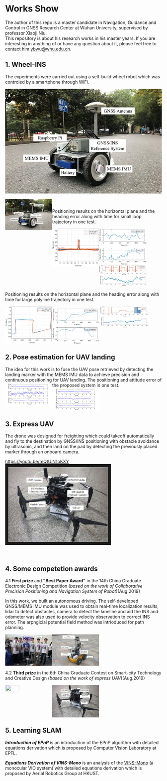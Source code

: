 # Works Show
The author of this repo is a master candidate in Navigation, Guidance and Control in GNSS Research Center at Wuhan University, supervised by professor Xiaoji Niu. 
<br/>
This repository is about his research works in his master years. If you are interesting in anything of or have any question about it, please feel free to contact him <ybwu@whu.edu.cn>. 
<br/>


## 1. Wheel-INS 
The experiments were carried out using a self-build wheel robot which was controled by a smartphone through WiFi.

![robot](https://github.com/Sanduo007/Works-Show/blob/master/img/WMRobot.png)

<img src="https://github.com/Sanduo007/Works-Show/blob/master/img/WMRobot.png" width = 30% height = 30% div align=left />

<br/>

Positioning results on the horizontal plane and the heading error along with time for small loop trajectory in one test. 

<img src="https://github.com/Sanduo007/Works-Show/blob/master/img/0701DR.png" width = 30% height = 30% div align=left />
<img src="https://github.com/Sanduo007/Works-Show/blob/master/img/0701poserr.png" width = 30% height = 30% div align=center />
<img src="https://github.com/Sanduo007/Works-Show/blob/master/img/0701headingerr.png" width = 30% height = 30% />

Positioning results on the horizontal plane and the heading error along with time for large polyline trajectory in one test. 
<br/>

<img src="https://github.com/Sanduo007/Works-Show/blob/master/img/0720DR.png" width = 30% height = 30% div align=left />
<img src="https://github.com/Sanduo007/Works-Show/blob/master/img/0720poserr.png" width = 30% height = 30% div align=center />
<img src="https://github.com/Sanduo007/Works-Show/blob/master/img/0720headingerr.png" width = 30% height = 30% />

## 2. Pose estimation for UAV landing 

The idea for this work is to fuse the UAV pose retrieved by detecting the landing marker with the MEMS IMU data to achieve precision and continuous positioning for UAV landing.
The positioning and attitude error of the proposed system in one test.
<img src="https://github.com/Sanduo007/Works-Show/blob/master/img/UAVposerr.png" width = 30% height = 30% div align=left />
<img src="https://github.com/Sanduo007/Works-Show/blob/master/img/UAVatterr.png" width = 30% height = 30% div align=center />

## 3. Express UAV 

The drone was designed for freighting which could takeoff automatically and fly to the destination by GNSS/INS positioning with obstacle avoidance by ultrasonic, and then land on the pad by detecting the previously placed marker through an onboard camera. 

https://youtu.be/mQtUiN1oKXY
<a href="https://youtu.be/mQtUiN1oKXY" target="_blank"><img src="https://github.com/Sanduo007/Works-Show/blob/master/img/ExpressUAV.png" 
alt="ExpressUAV" width="320" height="240" border="10" /></a>

<br/>

## 4. Some competetion awards
4.1 **First prize** and  **"Best Paper Award"** in the 14th China Graduate Electronic Design Competition (*based on the work of Collaborative Precision Positioning and Navigation System of Robot*)(Aug.2019)

In this work, we built an autonomous driving. The self-developed GNSS/MEMS IMU module was used to obtain real-time localization results, lidar to detect obstacles, camera to detect the laneline and aid the INS and odometer was also used to provide velocity observation to correct INS error. The arpngicial potential field method was intrioduced for path planning.

<img src="https://github.com/Sanduo007/Works-Show/blob/master/img/EDcomment.png" width = 30% height = 30% div align=left />
<img src="https://github.com/Sanduo007/Works-Show/blob/master/img/ElectronicDesignRobot.png" width = 30% height = 30% div align=center />

4.2 **Third prize** in the 6th China Graduate Contest on Smart-city Technology and Creative Design (*based on the work of express UAV*)(Aug.2019)

<img src="https://github.com/Sanduo007/Works-Show/blob/master/img/SmartCity.JPG" width = 30% height = 30% div align=left />
<img src="https://github.com/Sanduo007/Works-Show/blob/master/img/ExpressUAV.png" width = 30% height = 30% div align=center />

## 5. Learning SLAM

***Introduction of EPnP*** is an introduction of the EPnP algorithm with detailed equations derivation which is proposed by Computer Vision Laboratory at EPFL.
<br/>

***Equations Derivation of VINS-Mono*** is an analysis of the [VINS-Mono](https://github.com/HKUST-Aerial-Robotics/VINS-Mono) (a monocular VIO system) with detailed equations derivation which is proposed by Aerial Robotics Group at HKUST.